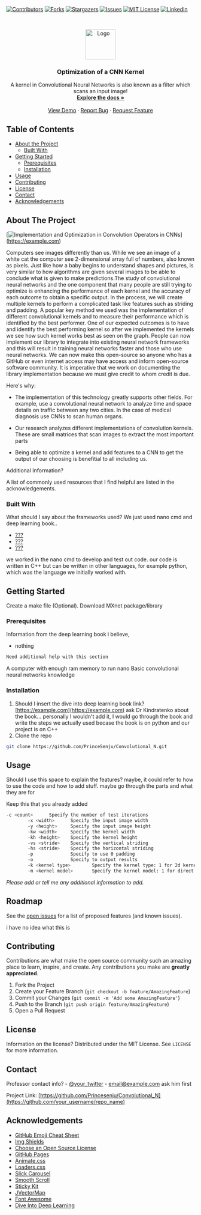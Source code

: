 <!--
*** Thanks for checking out this README Template. If you have a suggestion that would
*** make this better, please fork the repo and create a pull request or simply open
*** an issue with the tag "enhancement".
*** Thanks again! Now go create something AMAZING! :D
-->





<!-- PROJECT SHIELDS -->
<!--
*** I'm using markdown "reference style" links for readability.
*** Reference links are enclosed in brackets [ ] instead of parentheses ( ).
*** See the bottom of this document for the declaration of the reference variables
*** for contributors-url, forks-url, etc. This is an optional, concise syntax you may use.
*** https://www.markdownguide.org/basic-syntax/#reference-style-links
-->
[![Contributors][contributors-shield]][contributors-url]
[![Forks][forks-shield]][forks-url]
[![Stargazers][stars-shield]][stars-url]
[![Issues][issues-shield]][issues-url]
[![MIT License][license-shield]][license-url]
[![LinkedIn][linkedin-shield]][linkedin-url]



<!-- PROJECT LOGO -->
<br />
<p align="center">
  <a href="https://github.com/othneildrew/Best-README-Template">
    <img src="images/logo.png" alt="Logo" width="80" height="80">
  </a>

  <h3 align="center">Optimization of a CNN Kernel</h3>

  <p align="center">
   A kernel in Convolutional Neural Networks is also known as a filter which scans an input image!
    <br />
    <a href="https://github.com/othneildrew/Best-README-Template"><strong>Explore the docs »</strong></a>
    <br />
    <br />
    <a href="https://github.com/othneildrew/Best-README-Template">View Demo</a>
    ·
    <a href="https://github.com/othneildrew/Best-README-Template/issues">Report Bug</a>
    ·
    <a href="https://github.com/othneildrew/Best-README-Template/issues">Request Feature</a>
  </p>
</p>



<!-- TABLE OF CONTENTS -->
## Table of Contents

* [About the Project](#about-the-project)
  * [Built With](#built-with)
* [Getting Started](#getting-started)
  * [Prerequisites](#prerequisites)
  * [Installation](#installation)
* [Usage](#usage)
* [Contributing](#contributing)
* [License](#license)
* [Contact](#contact)
* [Acknowledgements](#acknowledgements)



<!-- ABOUT THE PROJECT -->
## About The Project

[![ Implementation and Optimization in Convolution Operators in CNNs
][product-screenshot]] 
(https://example.com)

Computers see images differently than us. While we see an image of a white cat the computer see  2-dimensional array full of numbers, also known as pixels. Just like how a baby begins to understand shapes and pictures, is very similar to how algorithms are given several images to be able to conclude what is given to make predictions.The study of convolutional neural networks and the one component that many people are still trying to optimize is enhancing the performance of each kernel and the accuracy of each outcome to obtain a specific output. In the process, we will create multiple kernels to perform a complicated task like features such as striding and padding.  A popular key method we used was the implementation of different convolutional kernels and to measure their performance which is identified by the best performer. One of our expected outcomes is to have and identify the best performing kernel so after we implemented the kernels we see how such kernel works best as seen on the graph. People can now implement our library to integrate into existing neural network frameworks and this will result in training neural networks faster and those who use neural networks. We can now make this open-source so anyone who has a GitHub or even internet access may have access and inform open-source software community. It is imperative that we work on documenting the library implementation because we must give credit to whom credit is due.

Here's why:
* The implementation of this technology greatly supports other fields. For example, use a convolutional neural network to analyze time and space details on traffic between any two cities. In the case of medical diagnosis use CNNs to scan human organs. 

*  Our research analyzes different implementations of convolution kernels. These are small matrices that scan images to extract the most important parts
* Being able to optimize a kernel and add features to a CNN to get the output of our choosing is benefitial to all including us. 

Additional Information?

A list of commonly used resources that I find helpful are listed in the acknowledgements.

### Built With
What should I say about the frameworks used? We just used nano cmd and deep learning book..
* [???](https://getbootstrap.com)
* [???](https://jquery.com)
* [???](https://laravel.com)

we worked in the nano cmd to develop and test out code. 
our code is  written in C++ but can be written in other languages, for example python, which was the language we initially worked with. 

<!-- GETTING STARTED -->
## Getting Started

Create a make file (Optional). Download MXnet package/library

### Prerequisites

Information from the deep learning book i believe,
* nothing
```sh
Need additional help with this section 
```



A computer with enough ram memory to run nano
Basic convolutional neural  networks knowledge

### Installation

1. Should I insert the dive into deep learning book link? [https://example.com](https://example.com)
ask Dr  Kindratenko about the book... personally I wouldn't add it, I would go through the book and write the steps we actually used becase the book is on python and our project is on C++
2. Clone the repo
```sh
git clone https://github.com/PrinceSenju/Convolutional_N.git
```



<!-- USAGE EXAMPLES -->
## Usage

Should I use this space to explain the features?
maybe, it could refer to how to use the code and how to add stuff. maybe go through the parts and what they are for

Keep this that you already added
```sh
-c <count>      Specify the number of test iterations
        -x <width>      Specify the input image width
        -y <height>     Specify the input image height
        -kw <width>     Specify the kernel width
        -kh <height>    Specify the kernel height
        -vs <stride>    Specify the vertical striding
        -hs <stride>    Specify the horizontal striding
        -p              Specify to use 0 padding
        -o              Specify to output results
        -k <kernel type>        Specify the kernel type: 1 for 2d kernel, 2 for separable kernel
        -m <kernel model>       Specify the kernel model: 1 for direct and 2 for 0-pad first.
```
_Please add or tell me any additional information to add._



<!-- ROADMAP -->
## Roadmap

See the [open issues](https://github.com/othneildrew/Best-README-Template/issues) for a list of proposed features (and known issues).

i have no idea what this is

<!-- CONTRIBUTING -->
## Contributing

Contributions are what make the open source community such an amazing place to learn, inspire, and create. Any contributions you make are **greatly appreciated**.

1. Fork the Project
2. Create your Feature Branch (`git checkout -b feature/AmazingFeature`)
3. Commit your Changes (`git commit -m 'Add some AmazingFeature'`)
4. Push to the Branch (`git push origin feature/AmazingFeature`)
5. Open a Pull Request



<!-- LICENSE -->
## License

Information on the license? Distributed under the MIT License. See `LICENSE` for more information.



<!-- CONTACT -->
## Contact

Professor contact info? - [@your_twitter](https://twitter.com/your_username) - email@example.com ask him first

Project Link: [https://github.com/Princesenju/Convolutional_N](https://github.com/your_username/repo_name)



<!-- ACKNOWLEDGEMENTS -->
## Acknowledgements
* [GitHub Emoji Cheat Sheet](https://www.webpagefx.com/tools/emoji-cheat-sheet)
* [Img Shields](https://shields.io)
* [Choose an Open Source License](https://choosealicense.com)
* [GitHub Pages](https://pages.github.com)
* [Animate.css](https://daneden.github.io/animate.css)
* [Loaders.css](https://connoratherton.com/loaders)
* [Slick Carousel](https://kenwheeler.github.io/slick)
* [Smooth Scroll](https://github.com/cferdinandi/smooth-scroll)
* [Sticky Kit](http://leafo.net/sticky-kit)
* [JVectorMap](http://jvectormap.com)
* [Font Awesome](https://fontawesome.com)
* [Dive Into Deep Learning]( https://www.d2l.ai/)







<!-- MARKDOWN LINKS & IMAGES -->
<!-- https://www.markdownguide.org/basic-syntax/#reference-style-links -->
[contributors-shield]: https://img.shields.io/github/contributors/othneildrew/Best-README-Template.svg?style=flat-square
[contributors-url]: https://github.com/othneildrew/Best-README-Template/graphs/contributors
[forks-shield]: https://img.shields.io/github/forks/othneildrew/Best-README-Template.svg?style=flat-square
[forks-url]: https://github.com/othneildrew/Best-README-Template/network/members
[stars-shield]: https://img.shields.io/github/stars/othneildrew/Best-README-Template.svg?style=flat-square
[stars-url]: https://github.com/othneildrew/Best-README-Template/stargazers
[issues-shield]: https://img.shields.io/github/issues/othneildrew/Best-README-Template.svg?style=flat-square
[issues-url]: https://github.com/othneildrew/Best-README-Template/issues
[license-shield]: https://img.shields.io/github/license/othneildrew/Best-README-Template.svg?style=flat-square
[license-url]: https://github.com/othneildrew/Best-README-Template/blob/master/LICENSE.txt
[linkedin-shield]: https://img.shields.io/badge/-LinkedIn-black.svg?style=flat-square&logo=linkedin&colorB=555
[linkedin-url]: https://linkedin.com/in/othneildrew
[product-screenshot]: images/screenshot.png
